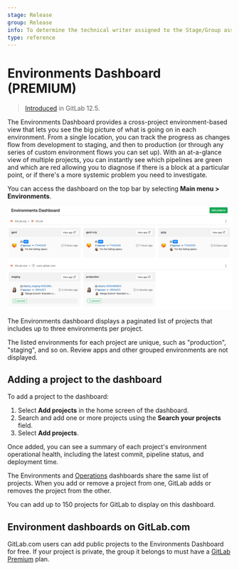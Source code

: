 ```yaml
---
stage: Release
group: Release
info: To determine the technical writer assigned to the Stage/Group associated with this page, see https://about.gitlab.com/handbook/engineering/ux/technical-writing/#assignments
type: reference
---
```


# Environments Dashboard **(PREMIUM)**

> [Introduced](https://gitlab.com/gitlab-org/gitlab/-/issues/3713) in GitLab 12.5.

The Environments Dashboard provides a cross-project
environment-based view that lets you see the big picture
of what is going on in each environment. From a single
location, you can track the progress as changes flow
from development to staging, and then to production (or
through any series of custom environment flows you can set up).
With an at-a-glance view of multiple projects, you can instantly
see which pipelines are green and which are red allowing you to
diagnose if there is a block at a particular point, or if there's
a more systemic problem you need to investigate.

You can access the dashboard on the top bar by selecting
**Main menu > Environments**.

![Environments Dashboard with projects](img/environments_dashboard_v12_5.png)

The Environments dashboard displays a paginated list of projects that includes
up to three environments per project.

The listed environments for each project are unique, such as
"production", "staging", and so on. Review apps and other grouped
environments are not displayed.

## Adding a project to the dashboard

To add a project to the dashboard:

1. Select **Add projects** in the home screen of the dashboard.
1. Search and add one or more projects using the **Search your projects** field.
1. Select **Add projects**.

Once added, you can see a summary of each project's environment operational
health, including the latest commit, pipeline status, and deployment time.

The Environments and [Operations](../../user/operations_dashboard/index.md)
dashboards share the same list of projects. When you add or remove a
project from one, GitLab adds or removes the project from the other.

You can add up to 150 projects for GitLab to display on this dashboard.

## Environment dashboards on GitLab.com

GitLab.com users can add public projects to the Environments
Dashboard for free. If your project is private, the group it belongs
to must have a [GitLab Premium](https://about.gitlab.com/pricing/) plan.
